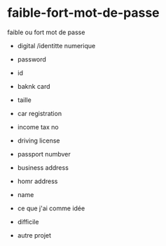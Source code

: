 # faible-fort-mot-de-passe
faible ou fort mot de passe
- digital /identitte numerique
- password
- id
- baknk card
- taille
- car registration
- income tax no
- driving license
- passport numbver
- business address
- homr address
- name

- ce que j'ai comme idée

- difficile
- autre projet
